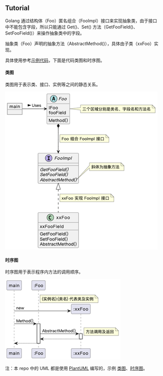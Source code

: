 ## Tutorial

Golang 通过结构体（Foo）匿名组合（FooImpl）接口来实现抽象类，由于接口中不能包含字段，所以只能通过 Get()、Set() 方法（GetFooField()、SetFooField()）来操作抽象类中的字段。

抽象类（Foo）声明的抽象方法（AbstractMethod()），具体由子类（xxFoo）实现。

具体使用参考[示例代码](./main.go)，下面是代码类图和时序图。

#### 类图

类图用于表示类、接口、实例等之间的静态关系。

![class](./class.png)

#### 时序图

时序图用于表示程序内方法的调用顺序。

![class](./sequence.png)

注：本 repo 中的 UML 都是使用 [PlantUML](https://plantuml.com/) 编写的，示例 [类图](./class.puml)、[时序图](./sequence.puml)。